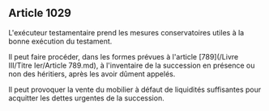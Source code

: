 Article 1029
----
L'exécuteur testamentaire prend les mesures conservatoires utiles à la bonne
exécution du testament.

Il peut faire procéder, dans les formes prévues à l'article [789](/Livre III/Titre Ier/Article 789.md), à l'inventaire
de la succession en présence ou non des héritiers, après les avoir dûment
appelés.

Il peut provoquer la vente du mobilier à défaut de liquidités suffisantes pour
acquitter les dettes urgentes de la succession.
